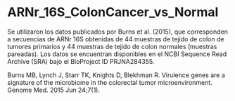 # ARNr_16S_ColonCancer_vs_Normal
Se utilizaron los datos publicados por Burns et al. (2015), que corresponden a secuencias de ARNr 16S obtenidas de 44 muestras de tejido de colon de tumores primarios y 44 muestras de tejido de colon normales (muestras pareadas). Los datos se encuentran disponibles en el NCBI Sequence Read Archive (SRA) bajo el BioProject ID PRJNA284355.

Burns MB, Lynch J, Starr TK, Knights D, Blekhman R. Virulence genes are a signature of the microbiome in the colorectal tumor microenvironment. Genome Med. 2015 Jun 24;7(1).
